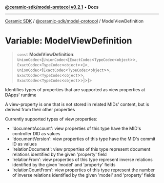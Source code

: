 [**@ceramic-sdk/model-protocol v0.2.1**](../README.md) • **Docs**

***

[Ceramic SDK](../../../README.md) / [@ceramic-sdk/model-protocol](../README.md) / ModelViewDefinition

# Variable: ModelViewDefinition

> `const` **ModelViewDefinition**: `UnionCodec`\<[`UnionCodec`\<[`ExactCodec`\<`TypeCodec`\<`object`\>\>, `ExactCodec`\<`TypeCodec`\<`object`\>\>]\>, `UnionCodec`\<[`ExactCodec`\<`TypeCodec`\<`object`\>\>, `ExactCodec`\<`TypeCodec`\<`object`\>\>, `ExactCodec`\<`TypeCodec`\<`object`\>\>]\>]\>

Identifies types of properties that are supported as view properties at DApps' runtime

A view-property is one that is not stored in related MIDs' content, but is derived from their other properties

Currently supported types of view properties:
- 'documentAccount': view properties of this type have the MID's controller DID as values
- 'documentVersion': view properties of this type have the MID's commit ID as values
- 'relationDocument': view properties of this type represent document relations identified by the given 'property' field
- 'relationFrom': view properties of this type represent inverse relations identified by the given 'model' and 'property' fields
- 'relationCountFrom': view properties of this type represent the number of inverse relations identified by the given 'model' and 'property' fields
